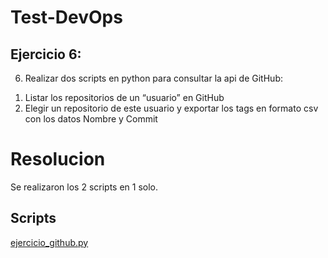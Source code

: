 # Test-DevOps

## Ejercicio 6:

6)	Realizar dos scripts en python para consultar la api de GitHub:
1.	Listar los repositorios de un “usuario” en GitHub
2.	Elegir un repositorio de este usuario y exportar los tags en formato csv con los datos Nombre y Commit

# Resolucion
Se realizaron los 2 scripts en 1 solo.

## Scripts

[ejercicio_github.py](https://docs.github.com/es/communities/documenting-your-project-with-wikis/editing-wiki-content)


